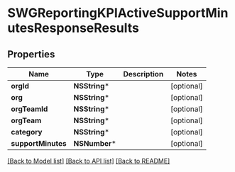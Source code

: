 # SWGReportingKPIActiveSupportMinutesResponseResults

## Properties
Name | Type | Description | Notes
------------ | ------------- | ------------- | -------------
**orgId** | **NSString*** |  | [optional] 
**org** | **NSString*** |  | [optional] 
**orgTeamId** | **NSString*** |  | [optional] 
**orgTeam** | **NSString*** |  | [optional] 
**category** | **NSString*** |  | [optional] 
**supportMinutes** | **NSNumber*** |  | [optional] 

[[Back to Model list]](../README.md#documentation-for-models) [[Back to API list]](../README.md#documentation-for-api-endpoints) [[Back to README]](../README.md)


